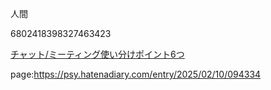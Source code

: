人間

6802418398327463423


[チャット/ミーティング使い分けポイント6つ](https://psy.hatenadiary.com/entry/2025/01/27/210446)

page:https://psy.hatenadiary.com/entry/2025/02/10/094334
